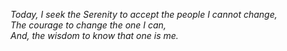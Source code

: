 *Today, I seek the Serenity to accept the people I cannot change,  
The courage to change the one I can,  
And, the wisdom to know that one is me.*